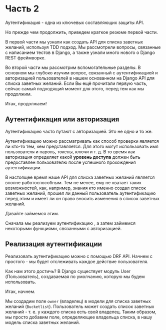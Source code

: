 # Часть 2

Аутентификация - одна из ключевых составляющих защиты API.

Но прежде чем продолжить, приведем краткое резюме первой части.

В первой части мы узнали как создать API для списка заветных желаний, используя TDD подход. Мы рассмотрели вопросы, связанные с написанием тестов в Django, а также узнали много нового о Django REST фреймворке.

Во второй части мы рассмотрим вспомогательные разделы. В основном мы глубоко изучим вопрос, связанный с  аутентификацией и авторизацией пользователей в нашем основанном на Django API для списка заветных желаний. Если Вы ещё прочитали первую часть, сейчас самый подходящий момент для этого, перед тем как мы продолжим.

Итак, продолжаем!

## Аутентификация или авторизация

Аутентификацию часто путают с авторизацией. Это не одно и то же.

Аутентификацию можно рассматривать как способ проверки является ли кто-то тем, кем представляется. Для этого могут использовать имя пользователя и пароль, токены, ключи и т. д. В то время как авторизация определяет какой **уровень доступа** должен быть предоставлен пользователю после успешного прохождения аутентификации.

В настоящее время наше API для списка заветных желаний является вполне работоспособным. Тем не менее, ему не хватает таких возможностей, как, например, знания кто именно создал список заветных желаний, прошел ли данный пользователь аутентификацию перед этим и имеет ли он право вносить изменения в список заветных желаний.

Давайте займемся этим.

Сначала мы реализуем аутентификацию , а затем займемся некоторыми функциями, связанными с авторизацией.

## Реализация аутентификации

Реализовать аутентификацию можно с помощью DRF API. Начнем с простого - мы будет отслеживать каждое действие пользователя.

Как нам этого достичь? В Django существует модуль User \(Пользователь\), создаваемая по умолчанию, которую мы будем использовать.

Итак, начнем.

Мы создадим поле `owner` \(владелец\) в модели для списка заветных желаний \(`Bucketlist`\). Пользователь может создать список заветных желаний - т. е. у каждого списка есть свой владелец. Таким образом, мы просто добавим поле, определяющее владельца списка, в нашу модель списка заветных желаний.



